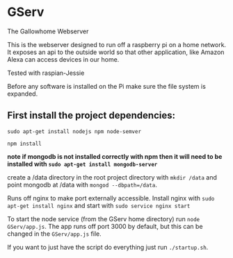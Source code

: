 # GServ
The Gallowhome Webserver

This is the webserver designed to run off a raspberry pi on a home network.
It exposes an api to the outside world so that other application, like Amazon
Alexa can access devices in our home.

Tested with raspian-Jessie

Before any software is installed on the Pi make sure the file system is expanded.


## First install the project dependencies: ##

`sudo apt-get install nodejs npm node-semver`

`npm install`

**note if mongodb is not installed correctly with npm then it will need to be
installed with `sudo apt-get install mongodb-server`**

create a /data directory in the root project directory with `mkdir /data` and
point mongodb at /data with `mongod --dbpath=/data`.


Runs off nginx to make port externally accessible. Install nginx with
`sudo apt-get install nginx` and start with `sudo service nginx start`

To start the node service (from the GServ home directory) run `node GServ/app.js`.
The app runs off port 3000 by default, but this can be changed in the
`GServ/app.js` file.

If you want to just have the script do everything just run `./startup.sh`.
